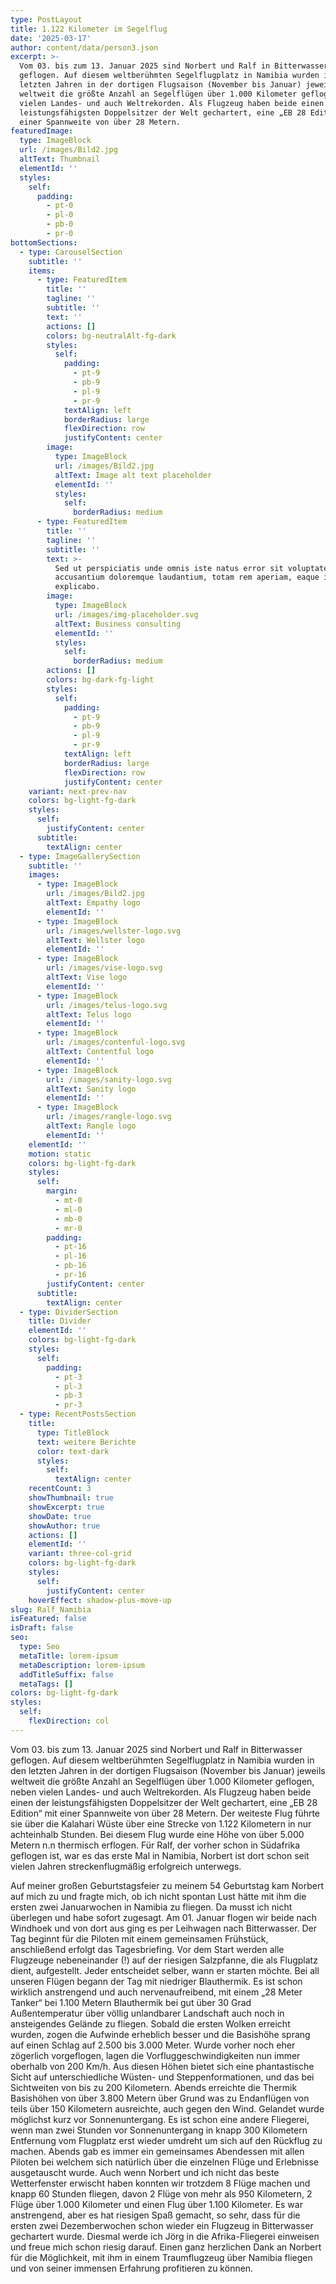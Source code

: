 ```yaml
---
type: PostLayout
title: 1.122 Kilometer im Segelflug
date: '2025-03-17'
author: content/data/person3.json
excerpt: >-
  Vom 03. bis zum 13. Januar 2025 sind Norbert und Ralf in Bitterwasser
  geflogen. Auf diesem weltberühmten Segelflugplatz in Namibia wurden in den
  letzten Jahren in der dortigen Flugsaison (November bis Januar) jeweils
  weltweit die größte Anzahl an Segelflügen über 1.000 Kilometer geflogen, neben
  vielen Landes- und auch Weltrekorden. Als Flugzeug haben beide einen der
  leistungsfähigsten Doppelsitzer der Welt gechartert, eine „EB 28 Edition“ mit
  einer Spannweite von über 28 Metern. 
featuredImage:
  type: ImageBlock
  url: /images/Bild2.jpg
  altText: Thumbnail
  elementId: ''
  styles:
    self:
      padding:
        - pt-0
        - pl-0
        - pb-0
        - pr-0
bottomSections:
  - type: CarouselSection
    subtitle: ''
    items:
      - type: FeaturedItem
        title: ''
        tagline: ''
        subtitle: ''
        text: ''
        actions: []
        colors: bg-neutralAlt-fg-dark
        styles:
          self:
            padding:
              - pt-9
              - pb-9
              - pl-9
              - pr-9
            textAlign: left
            borderRadius: large
            flexDirection: row
            justifyContent: center
        image:
          type: ImageBlock
          url: /images/Bild2.jpg
          altText: Image alt text placeholder
          elementId: ''
          styles:
            self:
              borderRadius: medium
      - type: FeaturedItem
        title: ''
        tagline: ''
        subtitle: ''
        text: >-
          Sed ut perspiciatis unde omnis iste natus error sit voluptatem
          accusantium doloremque laudantium, totam rem aperiam, eaque ipsa quae.
          explicabo.
        image:
          type: ImageBlock
          url: /images/img-placeholder.svg
          altText: Business consulting
          elementId: ''
          styles:
            self:
              borderRadius: medium
        actions: []
        colors: bg-dark-fg-light
        styles:
          self:
            padding:
              - pt-9
              - pb-9
              - pl-9
              - pr-9
            textAlign: left
            borderRadius: large
            flexDirection: row
            justifyContent: center
    variant: next-prev-nav
    colors: bg-light-fg-dark
    styles:
      self:
        justifyContent: center
      subtitle:
        textAlign: center
  - type: ImageGallerySection
    subtitle: ''
    images:
      - type: ImageBlock
        url: /images/Bild2.jpg
        altText: Empathy logo
        elementId: ''
      - type: ImageBlock
        url: /images/wellster-logo.svg
        altText: Wellster logo
        elementId: ''
      - type: ImageBlock
        url: /images/vise-logo.svg
        altText: Vise logo
        elementId: ''
      - type: ImageBlock
        url: /images/telus-logo.svg
        altText: Telus logo
        elementId: ''
      - type: ImageBlock
        url: /images/contenful-logo.svg
        altText: Contentful logo
        elementId: ''
      - type: ImageBlock
        url: /images/sanity-logo.svg
        altText: Sanity logo
        elementId: ''
      - type: ImageBlock
        url: /images/rangle-logo.svg
        altText: Rangle logo
        elementId: ''
    elementId: ''
    motion: static
    colors: bg-light-fg-dark
    styles:
      self:
        margin:
          - mt-0
          - ml-0
          - mb-0
          - mr-0
        padding:
          - pt-16
          - pl-16
          - pb-16
          - pr-16
        justifyContent: center
      subtitle:
        textAlign: center
  - type: DividerSection
    title: Divider
    elementId: ''
    colors: bg-light-fg-dark
    styles:
      self:
        padding:
          - pt-3
          - pl-3
          - pb-3
          - pr-3
  - type: RecentPostsSection
    title:
      type: TitleBlock
      text: weitere Berichte
      color: text-dark
      styles:
        self:
          textAlign: center
    recentCount: 3
    showThumbnail: true
    showExcerpt: true
    showDate: true
    showAuthor: true
    actions: []
    elementId: ''
    variant: three-col-grid
    colors: bg-light-fg-dark
    styles:
      self:
        justifyContent: center
    hoverEffect: shadow-plus-move-up
slug: Ralf_Namibia
isFeatured: false
isDraft: false
seo:
  type: Seo
  metaTitle: lorem-ipsum
  metaDescription: lorem-ipsum
  addTitleSuffix: false
  metaTags: []
colors: bg-light-fg-dark
styles:
  self:
    flexDirection: col
---
```

Vom 03. bis zum 13. Januar 2025 sind Norbert und Ralf in Bitterwasser geflogen. Auf diesem weltberühmten Segelflugplatz in Namibia wurden in den letzten Jahren in der dortigen Flugsaison (November bis Januar) jeweils weltweit die größte Anzahl an Segelflügen über 1.000 Kilometer geflogen, neben vielen Landes- und auch Weltrekorden. Als Flugzeug haben beide einen der leistungsfähigsten Doppelsitzer der Welt gechartert, eine „EB 28 Edition“ mit einer Spannweite von über 28 Metern. Der weiteste Flug führte sie über die Kalahari Wüste über eine Strecke von 1.122 Kilometern in nur achteinhalb Stunden. Bei diesem Flug wurde eine Höhe von über 5.000 Metern n.n thermisch erflogen. Für Ralf, der vorher schon in Südafrika geflogen ist, war es das erste Mal in Namibia, Norbert ist dort schon seit vielen Jahren streckenflugmäßig erfolgreich unterwegs.

Auf meiner großen Geburtstagsfeier zu meinem 54 Geburtstag kam Norbert auf mich zu und fragte mich, ob ich nicht spontan Lust hätte mit ihm die ersten zwei Januarwochen in Namibia zu fliegen. Da musst ich nicht überlegen und habe sofort zugesagt. Am 01. Januar flogen wir beide nach Windhoek und von dort aus ging es per Leihwagen nach Bitterwasser. Der Tag beginnt für die Piloten mit einem gemeinsamen Frühstück, anschließend erfolgt das Tagesbriefing. Vor dem Start werden alle Flugzeuge nebeneinander (!) auf der riesigen Salzpfanne, die als Flugplatz dient, aufgestellt. Jeder entscheidet selber, wann er starten möchte. Bei all unseren Flügen begann der Tag mit niedriger Blauthermik. Es ist schon wirklich anstrengend und auch nervenaufreibend, mit einem „28 Meter Tanker“ bei 1.100 Metern Blauthermik bei gut über 30 Grad Außentemperatur über völlig unlandbarer Landschaft auch noch in ansteigendes Gelände zu fliegen. Sobald die ersten Wolken erreicht wurden, zogen die Aufwinde erheblich besser und die Basishöhe sprang auf einen Schlag auf 2.500 bis 3.000 Meter. Wurde vorher noch eher zögerlich vorgeflogen, lagen die Vorfluggeschwindigkeiten nun immer oberhalb von 200 Km/h. Aus diesen Höhen bietet sich eine phantastische Sicht auf unterschiedliche Wüsten- und Steppenformationen, und das bei Sichtweiten von bis zu 200 Kilometern. Abends erreichte die Thermik Basishöhen von über 3.800 Metern über Grund was zu Endanflügen von teils über 150 Kilometern ausreichte, auch gegen den Wind. Gelandet wurde möglichst kurz vor Sonnenuntergang. Es ist schon eine andere Fliegerei, wenn man zwei Stunden vor Sonnenuntergang in knapp 300 Kilometern Entfernung vom Flugplatz erst wieder umdreht um sich auf den Rückflug zu machen. Abends gab es immer ein gemeinsames Abendessen mit allen Piloten bei welchem sich natürlich über die einzelnen Flüge und Erlebnisse ausgetauscht wurde. Auch wenn Norbert und ich nicht das beste Wetterfenster erwischt haben konnten wir trotzdem 8 Flüge machen und knapp 60 Stunden fliegen, davon 2 Flüge von mehr als 950 Kilometern, 2 Flüge über 1.000 Kilometer und einen Flug über 1.100 Kilometer. Es war anstrengend, aber es hat riesigen Spaß gemacht, so sehr, dass für die ersten zwei Dezemberwochen schon wieder ein Flugzeug in Bitterwasser gechartert wurde. Diesmal werde ich Jörg in die Afrika-Fliegerei einweisen und freue mich schon riesig darauf. Einen ganz herzlichen Dank an Norbert für die Möglichkeit, mit ihm in einem Traumflugzeug über Namibia fliegen und von seiner immensen Erfahrung profitieren zu können.




